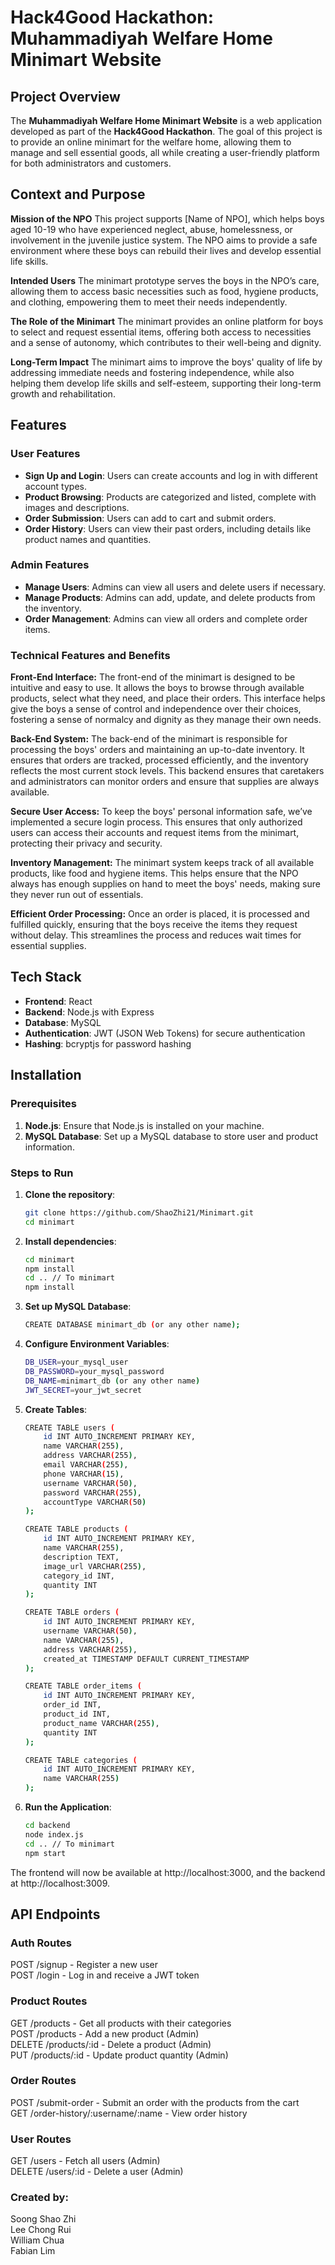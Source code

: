 # Hack4Good Hackathon: Muhammadiyah Welfare Home Minimart Website

## Project Overview

The **Muhammadiyah Welfare Home Minimart Website** is a web application developed as part of the **Hack4Good Hackathon**. The goal of this project is to provide an online minimart for the welfare home, allowing them to manage and sell essential goods, all while creating a user-friendly platform for both administrators and customers. 

## Context and Purpose
**Mission of the NPO**
This project supports [Name of NPO], which helps boys aged 10-19 who have experienced neglect, abuse, homelessness, or involvement in the juvenile justice system. The NPO aims to provide a safe environment where these boys can rebuild their lives and develop essential life skills.

**Intended Users**
The minimart prototype serves the boys in the NPO’s care, allowing them to access basic necessities such as food, hygiene products, and clothing, empowering them to meet their needs independently.

**The Role of the Minimart**
The minimart provides an online platform for boys to select and request essential items, offering both access to necessities and a sense of autonomy, which contributes to their well-being and dignity.

**Long-Term Impact**
The minimart aims to improve the boys' quality of life by addressing immediate needs and fostering independence, while also helping them develop life skills and self-esteem, supporting their long-term growth and rehabilitation.

## Features

### User Features

- **Sign Up and Login**: Users can create accounts and log in with different account types.
- **Product Browsing**: Products are categorized and listed, complete with images and descriptions.
- **Order Submission**: Users can add to cart and submit orders.
- **Order History**: Users can view their past orders, including details like product names and quantities.

### Admin Features

- **Manage Users**: Admins can view all users and delete users if necessary.
- **Manage Products**: Admins can add, update, and delete products from the inventory.
- **Order Management**: Admins can view all orders and complete order items.

### Technical Features and Benefits

**Front-End Interface:** The front-end of the minimart is designed to be intuitive and easy to use. It allows the boys to browse through available products, select what they need, and place their orders. This interface helps give the boys a sense of control and independence over their choices, fostering a sense of normalcy and dignity as they manage their own needs.

**Back-End System:** The back-end of the minimart is responsible for processing the boys' orders and maintaining an up-to-date inventory. It ensures that orders are tracked, processed efficiently, and the inventory reflects the most current stock levels. This backend ensures that caretakers and administrators can monitor orders and ensure that supplies are always available.

**Secure User Access:** To keep the boys' personal information safe, we’ve implemented a secure login process. This ensures that only authorized users can access their accounts and request items from the minimart, protecting their privacy and security.

**Inventory Management:** The minimart system keeps track of all available products, like food and hygiene items. This helps ensure that the NPO always has enough supplies on hand to meet the boys' needs, making sure they never run out of essentials.

**Efficient Order Processing:** Once an order is placed, it is processed and fulfilled quickly, ensuring that the boys receive the items they request without delay. This streamlines the process and reduces wait times for essential supplies.

## Tech Stack

- **Frontend**: React
- **Backend**: Node.js with Express
- **Database**: MySQL
- **Authentication**: JWT (JSON Web Tokens) for secure authentication
- **Hashing**: bcryptjs for password hashing

## Installation

### Prerequisites

1. **Node.js**: Ensure that Node.js is installed on your machine.
2. **MySQL Database**: Set up a MySQL database to store user and product information.

### Steps to Run

1. **Clone the repository**:
   ```bash
   git clone https://github.com/ShaoZhi21/Minimart.git
   cd minimart
2. **Install dependencies**:
    ```bash
    cd minimart
    npm install
    cd .. // To minimart
    npm install
3. **Set up MySQL Database**:
    ```bash
    CREATE DATABASE minimart_db (or any other name);
4. **Configure Environment Variables**:
    ```bash
    DB_USER=your_mysql_user
    DB_PASSWORD=your_mysql_password
    DB_NAME=minimart_db (or any other name)
    JWT_SECRET=your_jwt_secret
5. **Create Tables**:
    ```bash
    CREATE TABLE users (
        id INT AUTO_INCREMENT PRIMARY KEY,
        name VARCHAR(255),
        address VARCHAR(255),
        email VARCHAR(255),
        phone VARCHAR(15),
        username VARCHAR(50),
        password VARCHAR(255),
        accountType VARCHAR(50)
    );

    CREATE TABLE products (
        id INT AUTO_INCREMENT PRIMARY KEY,
        name VARCHAR(255),
        description TEXT,
        image_url VARCHAR(255),
        category_id INT,
        quantity INT
    );

    CREATE TABLE orders (
        id INT AUTO_INCREMENT PRIMARY KEY,
        username VARCHAR(50),
        name VARCHAR(255),
        address VARCHAR(255),
        created_at TIMESTAMP DEFAULT CURRENT_TIMESTAMP
    );

    CREATE TABLE order_items (
        id INT AUTO_INCREMENT PRIMARY KEY,
        order_id INT,
        product_id INT,
        product_name VARCHAR(255),
        quantity INT
    );

    CREATE TABLE categories (
        id INT AUTO_INCREMENT PRIMARY KEY,
        name VARCHAR(255)
    );
6. **Run the Application**: 
    ```bash
    cd backend
    node index.js
    cd .. // To minimart
    npm start
The frontend will now be available at http://localhost:3000, and the backend at http://localhost:3009.<br>

## API Endpoints
### Auth Routes <br>
POST /signup - Register a new user<br>
POST /login - Log in and receive a JWT token<br>

### Product Routes <br>
GET /products - Get all products with their categories<br>
POST /products - Add a new product (Admin)<br>
DELETE /products/:id - Delete a product (Admin)<br>
PUT /products/:id - Update product quantity (Admin)<br>

### Order Routes<br>
POST /submit-order - Submit an order with the products from the cart<br>
GET /order-history/:username/:name - View order history<br>

### User Routes<br>
GET /users - Fetch all users (Admin)<br>
DELETE /users/:id - Delete a user (Admin)<br>

### Created by:<br>
Soong Shao Zhi<br>
Lee Chong Rui<br>
William Chua<br>
Fabian Lim<br>
